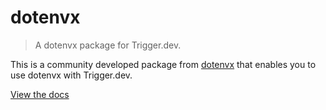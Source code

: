 # dotenvx

> A dotenvx package for Trigger.dev.

This is a community developed package from [dotenvx](https://dotenvx.com/) that enables you to use dotenvx with Trigger.dev.

[View the docs](https://dotenvx.com/docs/background-jobs/triggerdotdev)
